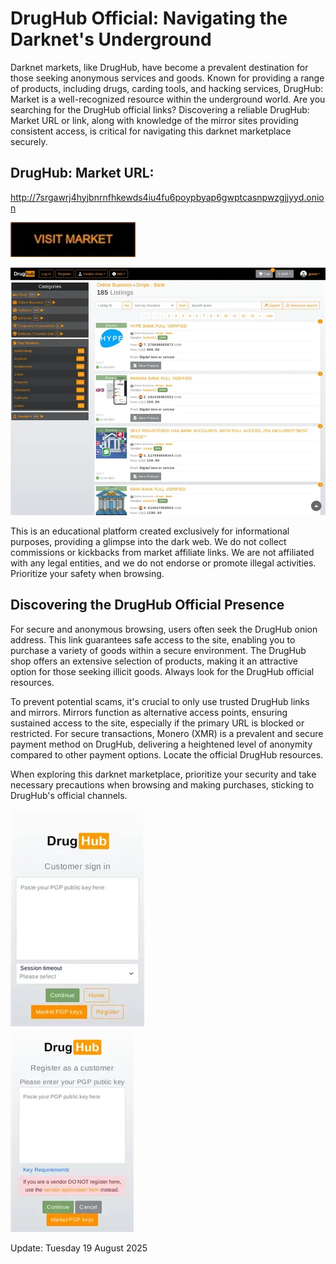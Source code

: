# DrugHub Official: Navigating the Darknet's Underground

Darknet markets, like DrugHub, have become a prevalent destination for those seeking anonymous services and goods. Known for providing a range of products, including drugs, carding tools, and hacking services, DrugHub: Market is a well-recognized resource within the underground world. Are you searching for the DrugHub official links? Discovering a reliable DrugHub: Market URL or link, along with knowledge of the mirror sites providing consistent access, is critical for navigating this darknet marketplace securely.

## DrugHub: Market URL:

http://7srgawrj4hyjbnrnfhkewds4iu4fu6poypbyap6gwptcasnpwzgjjyyd.onion

[<img src="/templates/vector.webp" width="200">](http://7srgawrj4hyjbnrnfhkewds4iu4fu6poypbyap6gwptcasnpwzgjjyyd.onion)


<a href="http://7srgawrj4hyjbnrnfhkewds4iu4fu6poypbyap6gwptcasnpwzgjjyyd.onion"><img src="/templates/half.webp" alt="image" style="max-width: 100%;"><a>

This is an educational platform created exclusively for informational purposes, providing a glimpse into the dark web. We do not collect commissions or kickbacks from market affiliate links. We are not affiliated with any legal entities, and we do not endorse or promote illegal activities. Prioritize your safety when browsing.

## Discovering the DrugHub Official Presence

For secure and anonymous browsing, users often seek the DrugHub onion address. This link guarantees safe access to the site, enabling you to purchase a variety of goods within a secure environment. The DrugHub shop offers an extensive selection of products, making it an attractive option for those seeking illicit goods. Always look for the DrugHub official resources.

To prevent potential scams, it's crucial to only use trusted DrugHub links and mirrors. Mirrors function as alternative access points, ensuring sustained access to the site, especially if the primary URL is blocked or restricted. For secure transactions, Monero (XMR) is a prevalent and secure payment method on DrugHub, delivering a heightened level of anonymity compared to other payment options. Locate the official DrugHub resources.

When exploring this darknet marketplace, prioritize your security and take necessary precautions when browsing and making purchases, sticking to DrugHub's official channels.


<a href="http://7srgawrj4hyjbnrnfhkewds4iu4fu6poypbyap6gwptcasnpwzgjjyyd.onion"><img src="/templates/track.webp" alt="image" style="max-width: 100%;"><a>  
<a href="http://7srgawrj4hyjbnrnfhkewds4iu4fu6poypbyap6gwptcasnpwzgjjyyd.onion"><img src="/templates/navigator.webp" alt="image" style="max-width: 100%;"><a>











Update:  Tuesday 19 August 2025